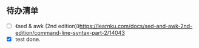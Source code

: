 ## 待办清单

- [ ] 《sed & awk (2nd edition)》https://learnku.com/docs/sed-and-awk-2nd-edition/command-line-syntax-part-2/14043 
- [x] test done.